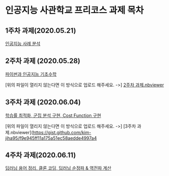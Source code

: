 인공지능 사관학교 프리코스 과제 목차
===================================

1주차 과제(2020.05.21)
----------------------
[인공지능 사례 분석](http://https://github.com/kim-jiha95/pre_course/blob/master/1%EC%A3%BC%EC%B0%A8.ipynb)

2주차 과제 (2020.05.28)
------------------------
[파이썬과 인공지능 기초수학](http://https://github.com/kim-jiha95/pre_course/blob/master/2%E1%84%8C%E1%85%AE%E1%84%8E%E1%85%A1%E1%84%80%E1%85%AA%E1%84%8C%E1%85%A6_ipynb)

[위의 파일이 열리지 않는다면 이 방식으로 업로드 해주세요. ->] [2주차 과제.nbviewer](https://gist.github.com/kim-jiha95/175002f5549ac756b0be440a016473f6)

3주차 과제 (2020.06.04)
-----------------------
[학습률 최적화, 군집 분석 구현, Cost Function 구현](http://https://github.com/kim-jiha95/pre_course/blob/master/3%EC%A3%BC%EC%B0%A8_%EA%B3%BC%EC%A0%9C.ipynb)

[위의 파일이 열리지 않는다면 이 방식으로 업로드 해주세요. ->] [3주차 과제.nbviewer](https://gist.github.com/kim-jiha95/f9e945ff11a175a51ec58aedde4997a4

4주차 과제(2020.06.11)
----------------------
[딥러닝 용어 정리, 클론 코딩, 딥러닝 순정파 & 역전파 계산](http:/https://github.com/kim-jiha95/pre_course/blob/master/4%EC%A3%BC%EC%B0%A8_%EA%B3%BC%EC%A0%9C.ipynb)
